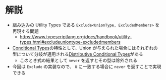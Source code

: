 # 解説

- 組み込みの Utility Types である `Exclude<UnionType, ExcludedMembers>` を再現する問題
  - https://www.typescriptlang.org/docs/handbook/utility-types.html#excludeuniontype-excludedmembers
- [Conditional Types](https://www.typescriptlang.org/docs/handbook/2/conditional-types.html)の特性として、Union が与えられた場合にはそれぞれの型について分岐が適用される[Distributive Conditional Types](https://www.typescriptlang.org/docs/handbook/2/conditional-types.html#distributive-conditional-types)がある
  - このとき式の結果として `never` を返すとその型は除外される
- 今回は `Exclude` の実装なので、 `U` に一致する場合に `never` を返すことで実現できる
